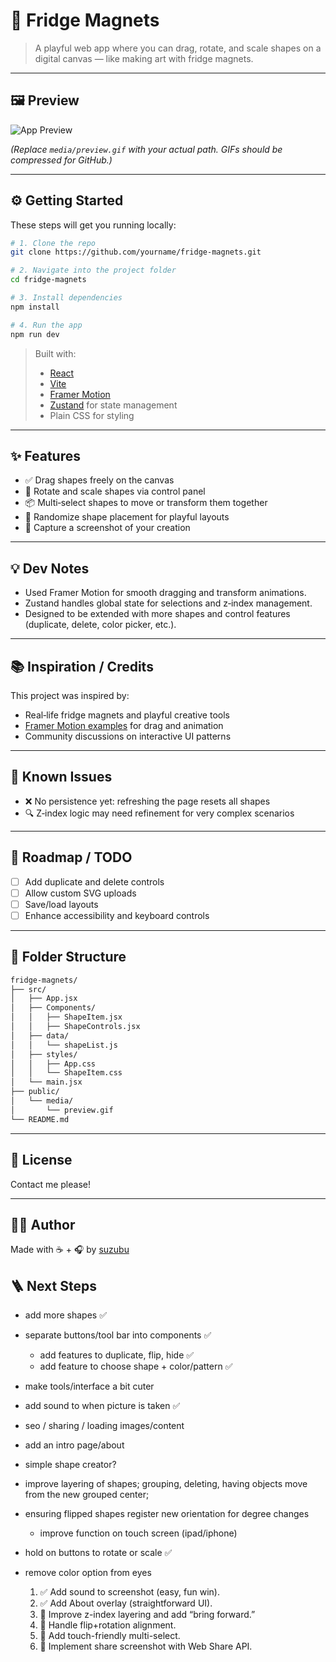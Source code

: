 # 🧲 Fridge Magnets

> A playful web app where you can drag, rotate, and scale shapes on a digital canvas — like making art with fridge magnets.

---

## 🖼 Preview

![App Preview](media/preview.gif)

*(Replace `media/preview.gif` with your actual path. GIFs should be compressed for GitHub.)*

---

## ⚙️ Getting Started

These steps will get you running locally:

```bash
# 1. Clone the repo
git clone https://github.com/yourname/fridge-magnets.git

# 2. Navigate into the project folder
cd fridge-magnets

# 3. Install dependencies
npm install

# 4. Run the app
npm run dev
```

> Built with:  
> - [React](https://react.dev/)  
> - [Vite](https://vitejs.dev/)  
> - [Framer Motion](https://www.framer.com/motion/)  
> - [Zustand](https://zustand-demo.pmnd.rs/) for state management  
> - Plain CSS for styling

---

## ✨ Features

- ✅ Drag shapes freely on the canvas  
- 🔁 Rotate and scale shapes via control panel  
- 📦 Multi‑select shapes to move or transform them together  
- 🎨 Randomize shape placement for playful layouts  
- 📸 Capture a screenshot of your creation

---

## 💡 Dev Notes

- Used Framer Motion for smooth dragging and transform animations.  
- Zustand handles global state for selections and z‑index management.  
- Designed to be extended with more shapes and control features (duplicate, delete, color picker, etc.).

---

## 📚 Inspiration / Credits

This project was inspired by:
- Real‑life fridge magnets and playful creative tools
- [Framer Motion examples](https://www.framer.com/motion/) for drag and animation
- Community discussions on interactive UI patterns

---

## 🧪 Known Issues

- ❌ No persistence yet: refreshing the page resets all shapes
- 🔍 Z‑index logic may need refinement for very complex scenarios

---

## 🔭 Roadmap / TODO

- [ ] Add duplicate and delete controls  
- [ ] Allow custom SVG uploads  
- [ ] Save/load layouts  
- [ ] Enhance accessibility and keyboard controls

---

## 📂 Folder Structure

```bash
fridge-magnets/
├── src/
│   ├── App.jsx
│   ├── Components/
│   │   ├── ShapeItem.jsx
│   │   ├── ShapeControls.jsx
│   ├── data/
│   │   └── shapeList.js
│   ├── styles/
│   │   ├── App.css
│   │   └── ShapeItem.css
│   └── main.jsx
├── public/
│   └── media/
│       └── preview.gif
└── README.md
```

---

## 📜 License

Contact me please! 

---

## 🙋‍♀️ Author

Made with ☕ + 🎧 by [suzubu](https://github.com/suzubu)


## 🪜 Next Steps

- add more shapes ✅
- separate buttons/tool bar into components ✅
  - add features to duplicate, flip, hide ✅
  - add feature to choose shape + color/pattern ✅
- make tools/interface a bit cuter
- add sound to when picture is taken ✅
- seo / sharing / loading images/content
- add an intro page/about
- simple shape creator? 
- improve layering of shapes; grouping, deleting, having objects move from the new grouped center; 
- ensuring flipped shapes register new orientation for degree changes 
  - improve function on touch screen (ipad/iphone)
- hold on buttons to rotate or scale ✅
- remove color option from eyes 




	1.	✅ Add sound to screenshot (easy, fun win).
	2.	✅ Add About overlay (straightforward UI).
	3.	💪 Improve z-index layering and add “bring forward.”
	4.	💪 Handle flip+rotation alignment.
	5.	💪 Add touch-friendly multi-select.
	6.	💪 Implement share screenshot with Web Share API.
